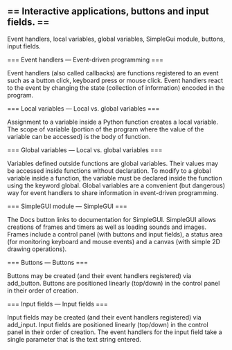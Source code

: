 == Interactive applications, buttons and input fields. ==
-------
Event handlers, local variables, global variables, SimpleGui module, buttons, input fields.

=== Event handlers — Event-driven programming ===

Event handlers (also called callbacks) are functions registered to an event such as a button click, keyboard press or mouse click.
Event handlers react to the event by changing the state (collection of information) encoded in the program.

=== Local variables — Local vs. global variables ===

Assignment to a variable inside a Python function creates a local variable.
The scope of variable (portion of the program where the value of the variable can be accessed) is the body of function.

=== Global variables — Local vs. global variables ===

Variables defined outside functions are global variables. Their values may be accessed inside functions without declaration.
To modify to a global variable inside a function, the variable must be declared inside the function using the keyword global.
Global variables are a convenient (but dangerous) way for event handlers to share information in event-driven programming.

=== SimpleGUI module — SimpleGUI ===

The Docs button links to documentation for SimpleGUI.
SimpleGUI allows creations of frames and timers as well as loading sounds and images.
Frames include a control panel (with buttons and input fields), a status area (for monitoring keyboard and mouse events) and a canvas (with simple 2D drawing operations).

=== Buttons — Buttons ===

Buttons may be created (and their event handlers registered) via add_button.
Buttons are positioned linearly (top/down) in the control panel in their order of creation.

=== Input fields — Input fields ===

Input fields may be created (and their event handlers registered) via add_input.
Input fields are positioned linearly (top/down) in the control panel in their order of creation.
The event handlers for the input field take a single parameter that is the text string entered.